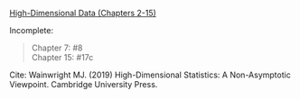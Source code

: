 <ins>High-Dimensional Data (Chapters 2-15)</ins> 

Incomplete:

>Chapter 7: #8\
>Chapter 15: #17c

Cite: Wainwright MJ. (2019) High-Dimensional Statistics: A Non-Asymptotic Viewpoint. Cambridge University Press. 
